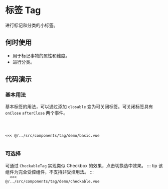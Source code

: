 # 标签 Tag
进行标记和分类的小标签。

## 何时使用
- 用于标记事物的属性和维度。
- 进行分类。

## 代码演示


<!-- ::: tip
该组件为完全受控组件，不支持非受控用法。
::: -->

### 基本用法
基本标签的用法，可以通过添加 `closable` 变为可关闭标签。可关闭标签具有 `onClose` `afterClose` 两个事件。

<Code>
<Basic></Basic>
<Wrapper slot="code">
<<< @/../src/components/tag/demo/basic.vue
</Wrapper>
</Code>

### 可选择
可通过 `CheckableTag` 实现类似 Checkbox 的效果，点击切换选中效果。
::: tip
该组件为完全受控组件，不支持非受控用法。
:::
<Code>
<Checkable></Checkable>
<Wrapper slot="code">
<<< @/../src/components/tag/demo/checkable.vue
</Wrapper>
</Code>

<script>
import Basic from '~comps/tag/demo/basic'
import Checkable from '~comps/tag/demo/checkable'
// import Test from '../.vuepress/test.md'
// console.log('test', Test);
export default {
    components: {
        Basic,
        Checkable,
    },
    created(){
        console.log(this);
    }
}
</script>
